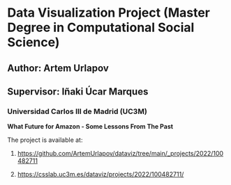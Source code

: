 # Data Visualization Project (Master Degree in Computational Social Science)

## Author: Artem Urlapov

## Supervisor: Iñaki Úcar Marques

### Universidad Carlos III de Madrid (UC3M)

**What Future for Amazon - Some Lessons From The Past**

The project is available at:

1. https://github.com/ArtemUrlapov/dataviz/tree/main/_projects/2022/100482711

2. https://csslab.uc3m.es/dataviz/projects/2022/100482711/
